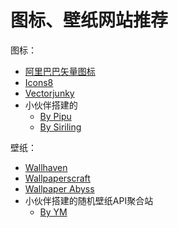 # 图标、壁纸网站推荐

图标：


- [阿里巴巴矢量图标](https://www.iconfont.cn/)
- [Icons8](https://icons8.com/)
- [Vectorjunky](https://www.iconfinder.com/)
- 小伙伴搭建的
    - [By Pipu](https://pipuwong.com/en/free-icons-for-self-hosted)
    - [By Siriling](https://siriling.github.io/my-icons/dist)

壁纸：
- [Wallhaven](https://wallhaven.cc/)
- [Wallpaperscraft](https://wallpaperscraft.com/)
- [Wallpaper Abyss](https://wall.alphacoders.com/)
- 小伙伴搭建的随机壁纸API聚合站
    - [By YM](https://img-api.ymz.icu/)
